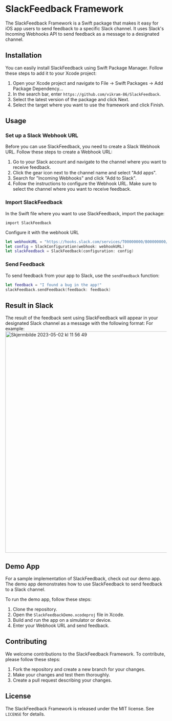 # SlackFeedback Framework

The SlackFeedback Framework is a Swift package that makes it easy for iOS app users to send feedback to a specific Slack channel. It uses Slack's Incoming Webhooks API to send feedback as a message to a designated channel.

## Installation

You can easily install SlackFeedback using Swift Package Manager. Follow these steps to add it to your Xcode project:

1. Open your Xcode project and navigate to File -> Swift Packages -> Add Package Dependency...
2. In the search bar, enter `https://github.com/vikram-86/SlackFeedback`.
3. Select the latest version of the package and click Next.
4. Select the target where you want to use the framework and click Finish.

## Usage

### Set up a Slack Webhook URL

Before you can use SlackFeedback, you need to create a Slack Webhook URL. Follow these steps to create a Webhook URL:

1. Go to your Slack account and navigate to the channel where you want to receive feedback.
2. Click the gear icon next to the channel name and select "Add apps".
3. Search for "Incoming Webhooks" and click "Add to Slack".
4. Follow the instructions to configure the Webhook URL. Make sure to select the channel where you want to receive feedback.

### Import SlackFeedback

In the Swift file where you want to use SlackFeedback, import the package:

`import SlackFeedback`

Configure it with the webhook URL
```swift
let webhookURL = "https://hooks.slack.com/services/T00000000/B00000000/XXXXXXXXXXXXXXXXXXXXXXXX"
let config = SlackConfiguration(webhook: webhookURL)
let slackFeedback = SlackFeedback(configuration: config)
```

### Send Feedback

To send feedback from your app to Slack, use the `sendFeedback` function:
```swift
let feedback = "I found a bug in the app!"
slackFeedback.sendFeedback(feedback: feedback)
```

## Result in Slack

The result of the feedback sent using SlackFeedback will appear in your designated Slack channel as a message with the following format:
For example:
<img width="693" alt="Skjermbilde 2023-05-02 kl  11 56 49" src="https://user-images.githubusercontent.com/11430094/235636819-2ea7ddfa-0eb7-4399-b654-f9f757bd8024.png">

## Demo App

For a sample implementation of SlackFeedback, check out our demo app. The demo app demonstrates how to use SlackFeedback to send feedback to a Slack channel.

To run the demo app, follow these steps:

1. Clone the repository.
2. Open the `SlackFeedbackDemo.xcodeproj` file in Xcode.
3. Build and run the app on a simulator or device.
4. Enter your Webhook URL and send feedback.

## Contributing

We welcome contributions to the SlackFeedback Framework. To contribute, please follow these steps:

1. Fork the repository and create a new branch for your changes.
2. Make your changes and test them thoroughly.
3. Create a pull request describing your changes.

## License

The SlackFeedback Framework is released under the MIT license. See `LICENSE` for details.
